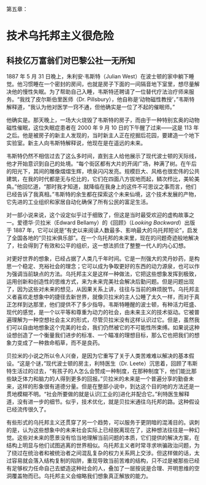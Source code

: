 第五章：

# 技术乌托邦主义很危险

## 科技亿万富翁们对巴黎公社一无所知

1887 年 5 月 31 日晚上，朱利安·韦斯特（Julian West）在波士顿的家中躺下睡觉。他习惯睡在一个密封的房间，也就是房子下面的一间隔音地下室里，想尽量解决他的慢性失眠。为了帮助自己入睡，韦斯特还聘请了一位替代疗法治疗师来服务。“我找了皮尔斯伯里医师（Dr. Pillsbury），他自称是‘动物磁性教授’，”韦斯特解释道，“我认为他对医学一窍不通，但他确实是一位了不起的催眠师。”

他确实是。那天晚上，一场大火烧毁了韦斯特的房子，而由于一种特别玄奥的动物磁性催眠，这位失眠症患者在 2000 年 9 月 10 日的下午醒了过来——这是 113 年之后。他是被房子的新主人发现的，当时新主人正在挖掘后花园，要建造一个地下实验室。新主人向韦斯特解释说，他现在是在遥远的未来。

韦斯特仍然不相信过去了这么多时间，直到主人给他展示了现代波士顿的天际线，他才开始意识到自己的处境。“每个街区都有大片的开阔广场，种满了树。在午后的阳光下，其间的雕像熠熠生辉，喷泉闪闪发亮。规模巨大、风格也很宏伟的公共建筑，在我的时代都是无与伦比的，它们在四面八方拔地而起，鳞次栉比，美轮美奂。”他回忆道，“那时我才知道，就降临在我身上的这件不可思议之事而言，他们已经告诉了我真相。”韦斯特的余生都在探索这个未来仙境，这个技术发展的产物，它先进的工业组织和家居自动化确保了所有公民的富足生活。

对一部小说来说，这个设定似乎过于细致了，但这是当时最受欢迎的虚构故事之一。爱德华·贝拉米（Edward Bellamy）的《回顾》（*Looking Backward*）出版于 1887 年，它可以说是“有史以来阅读人数最多、影响最大的乌托邦短论”，启发了全国各地的“贝拉米俱乐部”。在一个乌托邦的未来里，现在的问题奇迹般地解决了，社会得到了有效和公平的组织，这一想法抓住了整整一代人的内心幻想。

对更好世界的想象，已经占据了人类几千年时间。它是一剂强大的灵丹妙药，是构思一个稳定、充裕社会的理念；它可以成为争取更好的东西的动力源泉，也可以作为强调当前缺点的方法。乌托邦主义是这样一种做法，它把这些想象发挥到极致，运用创新和创造性的思维方式，来为未来完美社会解决后勤问题。但是问题出现了，因为这些对未来的想见，从因果关系上讲，往往与当前的麻烦脱节。乌托邦主义者喜欢走想象中的捷径去新世界，就像贝拉米的主人公睡了太久一样，而对于真正怎样到达那里，他们提供不了多少指导。韦斯特睡醒的波士顿，有种活力旺盛、现代的感觉，是一个以平等和尊重为动力的社会，由未来主义的技术驱动。它被普遍理解为一种空想社会主义的形式，尽管贝拉米没有这样认识过它。但是，虽然我们可以自由地想象这个完美的社会，我们仍然被它的不可能性所束缚。如果说这种设想创造了一个衡量我们进步的标准、一个瞄准的理想目标，那么它也把我们的想象力变成了一种救命稻草，而不是良药。

贝拉米的小说之所以令人兴奋，是因为它重写了关于人类苦难难以解决的基本假设。“这是个谜，”现代波士顿的房主，利特医生（Dr. Leete）沉思着，回顾了韦斯特生活过的过去，“有孩子的人怎么会赞成一种制度，在那种制度下，他们能比那些缺乏体力和脑力的人得到更多的回报。”贝拉米的未来是一个普遍分享的勤奋未来，这样的形象很有道德分量。但是在整部小说中，到达这个目的地的方法还是一贯地模糊不明。“社会所要做的就是认识[工业的]进化并配合它。”利特医生解释道，没有进一步的细节。似乎，技术优化，就是贝拉米通往乌托邦的路。这种假设已经流传很久了。

有些形式的乌托邦主义还贯穿了另一个趋势，可以服务于更阴暗的混淆目的。讽刺的是，认为这些想象中的未来社会实际上已经脱离现在了，这种想法往往是一种幻觉。这些对未来的愿景没有恰当地理解当前问题的本质，它们提供的解决方案，在结构上明显与他们试图逃离的世界相似。乌托邦主义者时常寻求哄骗政治问题，为了绕过在统治者和被统治者之间混乱复杂的权力关系网上交涉。但这样做的话，太过容易就会落入结构复制的陷阱，重现导致当前苦难的结构，只不过是被那些已经有足够权力任命自己去塑造这种社会的人，叠加了一层按说是合理、开明思维的空洞覆盖物而已。乌托邦主义会缩略我们想象真正解放的能力。

